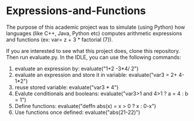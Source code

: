 # Expressions-and-Functions
The purpose of this academic project was to simulate (using Python) how languages (like C++, Java, Python etc) computes arithmetic expressions and functions (ex: var= z + 3 * factorial (7)).

If you are interested to see what this project does, clone this repository. Then run evaluate.py. In the IDLE, you can use the following commands:
1) evaluate an expression by: evaluate("1+2 -3*4/   2")
2) evaluate an expression and store it in variable: evaluate("var3 = 2+ 4-1*2")
3) reuse stored variable: evaluate("var3 * 4")
4) Evalute conditionals and booleans: evaluate("var3>1 and 4>1 ? a = 4 : b = 1")
5) Define functions: evaluate("deffn abs(x) = x > 0 ? x : 0-x")
6) Use functions once defined: evaluate("abs(21-22)")
